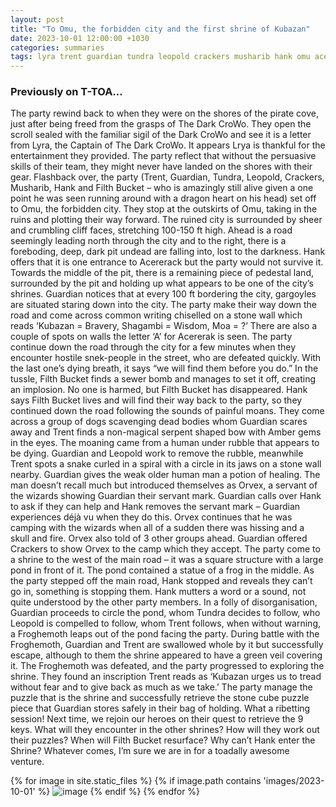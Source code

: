 ```yaml
---
layout: post
title: "To Omu, the forbidden city and the first shrine of Kubazan"
date: 2023-10-01 12:00:00 +1030
categories: summaries
tags: lyra trent guardian tundra leopold crackers musharib hank omu acererak kubazan shagambi moa orvex froghemoth
---
```

### Previously on T-TOA…
The party rewind back to when they were on the shores of the pirate cove, just after being freed from the grasps of The Dark CroWo. They open the scroll sealed with the familiar sigil of the Dark CroWo and see it is a letter from Lyra, the Captain of The Dark CroWo. It appears Lrya is thankful for the entertainment they provided. The party reflect that without the persuasive skills of their team, they might never have landed on the shores with their gear.
Flashback over, the party (Trent, Guardian, Tundra, Leopold, Crackers, Musharib, Hank and Filth Bucket – who is amazingly still alive given a one point he was seen running around with a dragon heart on his head) set off to Omu, the forbidden city. They stop at the outskirts of Omu, taking in the ruins and plotting their way forward. The ruined city is surrounded by sheer and crumbling cliff faces, stretching 100-150 ft high. Ahead is a road seemingly leading north through the city and to the right, there is a foreboding, deep, dark pit undead are falling into, lost to the darkness. Hank offers that it is one entrance to Acererack but the party would not survive it. Towards the middle of the pit, there is a remaining piece of pedestal land, surrounded by the pit and holding up what appears to be one of the city’s shrines. Guardian notices that at every 100 ft bordering the city, gargoyles are situated staring down into the city. The party make their way down the road and come across common writing chiselled on a stone wall which reads ‘Kubazan = Bravery, Shagambi = Wisdom, Moa = ?’ There are also a couple of spots on walls the letter ‘A’ for Acererak is seen.
The party continue down the road through the city for a few minutes when they encounter hostile snek-people in the street, who are defeated quickly. With the last one’s dying breath, it says “we will find them before you do.” In the tussle, Filth Bucket finds a sewer bomb and manages to set it off, creating an implosion. No one is harmed, but Filth Bucket has disappeared. Hank says Filth Bucket lives and will find their way back to the party, so they continued down the road following the sounds of painful moans. They come across a group of dogs scavenging dead bodies whom Guardian scares away and Trent finds a non-magical serpent shaped bow with Amber gems in the eyes. The moaning came from a human under rubble that appears to be dying. Guardian and Leopold work to remove the rubble, meanwhile Trent spots a snake curled in a spiral with a circle in its jaws on a stone wall nearby. Guardian gives the weak older human man a potion of healing. The man doesn’t recall much but introduced themselves as Orvex, a servant of the wizards showing Guardian their servant mark. Guardian calls over Hank to ask if they can help and Hank removes the servant mark – Guardian experiences déjà vu when they do this. Orvex continues that he was camping with the wizards when all of a sudden there was hissing and a skull and fire. Orvex also told of 3 other groups ahead. Guardian offered Crackers to show Orvex to the camp which they accept.
The party come to a shrine to the west of the main road – it was a square structure with a large pond in front of it. The pond contained a statue of a frog in the middle. As the party stepped off the main road, Hank stopped and reveals they can’t go in, something is stopping them. Hank mutters a word or a sound, not quite understood by the other party members. In a folly of disorganisation, Guardian proceeds to circle the pond, whom Tundra decides to follow, who Leopold is compelled to follow, whom Trent follows, when without warning, a Froghemoth leaps out of the pond facing the party. During battle with the Froghemoth, Guardian and Trent are swallowed whole by it but successfully escape, although to them the shrine appeared to have a green veil covering it. The Froghemoth was defeated, and the party progressed to exploring the shrine. They found an inscription Trent reads as ‘Kubazan urges us to tread without fear and to give back as much as we take.’ The party manage the puzzle that is the shrine and successfully retrieve the stone cube puzzle piece that Guardian stores safely in their bag of holding.
What a ribetting session! Next time, we rejoin our heroes on their quest to retrieve the 9 keys. What will they encounter in the other shrines? How will they work out their puzzles? When will Filth Bucket resurface? Why can’t Hank enter the Shrine? Whatever comes, I’m sure we are in for a toadally awesome venture.

{% for image in site.static_files %}
{% if image.path contains 'images/2023-10-01' %}
<img src="{{image.path}}" alt="image" />
{% endif %}
{% endfor %}
